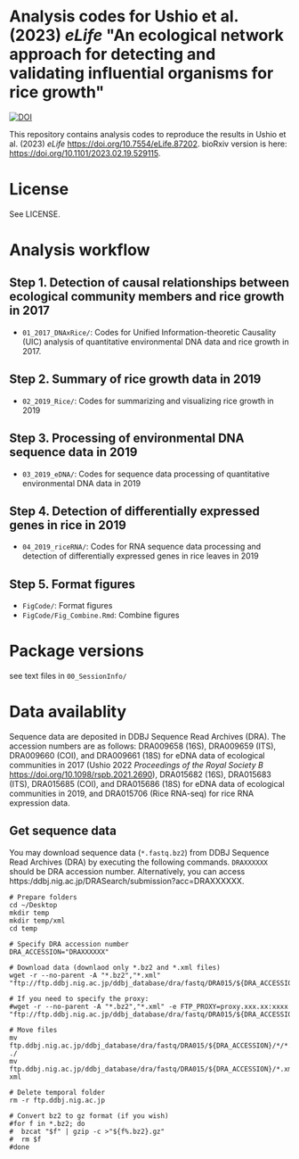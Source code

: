# Analysis codes for Ushio et al. (2023) _eLife_ "An ecological network approach for detecting and validating influential organisms for rice growth"
[![DOI](https://zenodo.org/badge/601977379.svg)](https://zenodo.org/badge/latestdoi/601977379)

This repository contains analysis codes to reproduce the results in Ushio et al. (2023) _eLife_ https://doi.org/10.7554/eLife.87202. bioRxiv version is here: https://doi.org/10.1101/2023.02.19.529115.

# License
See LICENSE.


# Analysis workflow
## Step 1. Detection of causal relationships between ecological community members and rice growth in 2017
- `01_2017_DNAxRice/`: Codes for Unified Information-theoretic Causality (UIC) analysis of quantitative environmental DNA data and rice growth in 2017.<br>

## Step 2. Summary of rice growth data in 2019
- `02_2019_Rice/`: Codes for summarizing and visualizing rice growth in 2019<br>

## Step 3. Processing of environmental DNA sequence data in 2019
- `03_2019_eDNA/`: Codes for sequence data processing of quantitative environmental DNA data in 2019<br>

## Step 4. Detection of differentially expressed genes in rice in 2019
- `04_2019_riceRNA/`: Codes for RNA sequence data processing and detection of differentially expressed genes in rice leaves in 2019<br>

## Step 5. Format figures
- `FigCode/`: Format figures<br>
- `FigCode/Fig_Combine.Rmd`: Combine figures<br>


# Package versions
see text files in `00_SessionInfo/`


# Data availablity
Sequence data are deposited in DDBJ Sequence Read Archives (DRA). The accession numbers are as follows: DRA009658 (16S), DRA009659 (ITS), DRA009660 (COI), and DRA009661 (18S) for eDNA data of ecological communities in 2017 (Ushio 2022 _Proceedings of the Royal Society B_ https://doi.org/10.1098/rspb.2021.2690), DRA015682 (16S), DRA015683 (ITS), DRA015685 (COI), and DRA015686 (18S) for eDNA data of ecological communities in 2019, and DRA015706 (Rice RNA-seq) for rice RNA expression data.


## Get sequence data
You may download sequence data (`*.fastq.bz2`) from DDBJ Sequence Read Archives (DRA) by executing the following commands. `DRAXXXXXX` should be DRA accession number. Alternatively, you can access https:/ddbj.nig.ac.jp/DRASearch/submission?acc=DRAXXXXXX.

```
# Prepare folders
cd ~/Desktop
mkdir temp
mkdir temp/xml
cd temp

# Specify DRA accession number
DRA_ACCESSION="DRAXXXXXX"

# Download data (downlaod only *.bz2 and *.xml files)
wget -r --no-parent -A "*.bz2","*.xml" "ftp://ftp.ddbj.nig.ac.jp/ddbj_database/dra/fastq/DRA015/${DRA_ACCESSION}/"

# If you need to specify the proxy:
#wget -r --no-parent -A "*.bz2","*.xml" -e FTP_PROXY=proxy.xxx.xx:xxxx "ftp://ftp.ddbj.nig.ac.jp/ddbj_database/dra/fastq/DRA015/${DRA_ACCESSION}/"

# Move files
mv ftp.ddbj.nig.ac.jp/ddbj_database/dra/fastq/DRA015/${DRA_ACCESSION}/*/*.fastq.bz2 ./
mv ftp.ddbj.nig.ac.jp/ddbj_database/dra/fastq/DRA015/${DRA_ACCESSION}/*.xml xml

# Delete temporal folder
rm -r ftp.ddbj.nig.ac.jp

# Convert bz2 to gz format (if you wish)
#for f in *.bz2; do
#  bzcat "$f" | gzip -c >"${f%.bz2}.gz"
#  rm $f
#done
```


